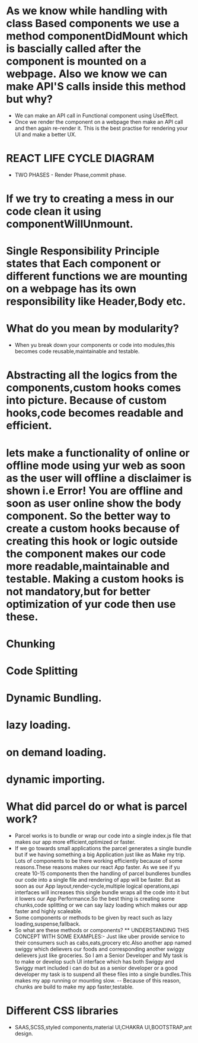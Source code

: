 # As we know while handling with class Based components we use a method componentDidMount which is bascially called after the component is mounted on a webpage. Also we know we can make API'S calls inside this method but why?

- We can make an API call in Functional component using UseEffect.
- Once we render the component on a webpage then make an API call and then again re-render it. This is the best practise for rendering your UI and make a better UX.

# REACT LIFE CYCLE DIAGRAM 

- TWO PHASES - Render Phase,commit phase.

# If we try to creating a mess in our code clean it using componentWillUnmount.

# Single Responsibility Principle states that Each component or different functions we are mounting on a webpage has its own responsibility like Header,Body etc.

# What do you mean by modularity?

- When yu break down your components or code into modules,this becomes code reusable,maintainable and testable. 

# Abstracting all the logics from the components,custom hooks comes into picture. Because of custom hooks,code becomes readable and  efficient.


# lets make a functionality of online or offline mode using yur web as soon as the user will offline a disclaimer is shown i.e Error! You are offline and soon as user online show the body component. So the better way to create a custom hooks because of creating this hook or logic outside the component makes our code more readable,maintainable and testable. Making a custom hooks is not mandatory,but for better optimization of yur code then use these.

# Chunking 
# Code Splitting
# Dynamic Bundling.
# lazy loading.
# on demand loading.
# dynamic importing.

# What did parcel do or what is parcel work?
- Parcel works is to bundle or wrap our code into a single index.js file that makes our app more efficient,optimized or faster.
- If we go towards small applications the parcel generates a single bundle but if we having something a big Application just like as Make my trip. Lots of components to be there working efficiently because of some reasons.These reasons makes our react App faster. As we see if yu create 10-15 components then the handling of parcel bundleres bundles our code into a single file and rendering of app will be faster. But as soon as our App layout,render-cycle,multiple logical operations,api interfaces will increases this single bundle wraps all the code into it but it lowers our App Performance.So the best thing is creating some chunks,code splitting or we can say lazy loading which makes our app faster and highly scaleable.
- Some components or methods to be given by react such as lazy loading,suspense,fallback.
- So what are these methods or components?
** UNDERSTANDING THIS CONCEPT WITH SOME EXAMPLES:- Just like uber provide service to their consumers such as cabs,eats,grocery etc.Also another app named swiggy which delievers our foods and corresponding another swiggy delievers just like groceries. So I am a Senior Developer and My task is to make or develop such UI interface which has both Swiggy and Swiggy mart included i can do but as a senior developer or a good developer my task is to suspend all these files into a single bundles.This makes my app running or mounting slow. 
-- Because of this reason, chunks are build to make my app faster,testable. 

# Different CSS libraries

- SAAS,SCSS,styled components,material UI,CHAKRA UI,BOOTSTRAP,ant design.
